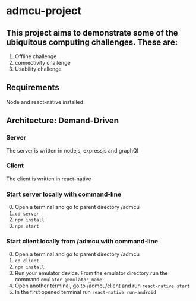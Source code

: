 # admcu-project
## This project aims to demonstrate some of the ubiquitous computing challenges. These are:
1. Offline challenge
2. connectivity challenge
3. Usability challenge

## Requirements
Node and react-native installed

## Architecture: Demand-Driven 
### Server
The server is written in nodejs, expressjs and graphQl
### Client
The client is written in react-native

### Start server locally with command-line
0. Open a terminal and go to parent directory /admcu
1. `cd server`
2. `npm install`
3. `npm start`

### Start client locally from /admcu with command-line
0.  Open a terminal and go to parent directory /admcu
1. `cd client`
2. `npm install`
3.  Run your emulator device. From the emulator directory run the command `emulator @emulator_name`
4.  Open another terminal, go to /admcu/client and run `react-native start`
5.  In the first opened terminal run `react-native run-android`
